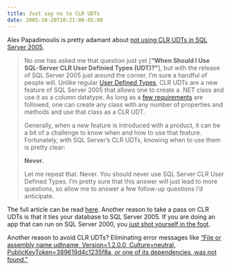 ```yaml
---
title: Just say no to CLR UDTs
date: 2005-10-20T20:21:00-05:00
---
```

Alex Papadimoulis is pretty adamant about <a href="http://weblogs.asp.net/alex_papadimoulis/archive/2005/10/20/428014.aspx" title="" when should i use sql-server clr user definied types>not using CLR UDTs in SQL Server 2005</a>.

> 
> 
> No one has asked me that question just yet [**&#8220;When Should I Use SQL-Server CLR User Definied Types (UDT)?&#8221;**], but with the release of SQL Server 2005 just around the corner, I&#8217;m sure a handful of people will. Unlike regular [User Defined Types](http://weblogs.asp.net/alex_papadimoulis/archive/2005/10/07/426930.aspx), CLR UDTs are a new feature of SQL Server 2005 that allows one to create a .NET class and use it as a column datatype. As long as a [few requirements](http://msdn2.microsoft.com/en-us/library/ms131082) are followed, one can create any class with any number of properties and methods and use that class as a CLR UDT. 
> 
> Generally, when a new feature is introduced with a product, it can be a bit of a challenge to know when and how to use that feature. Fortunately, with SQL Server&#8217;s CLR UDTs, knowing when to use them is pretty clear: 
> 
> **Never.** 
> 
> Let me repeat that. Never. You should never use SQL Server CLR User Defined Types. I&#8217;m pretty sure that this answer will just lead to more questions, so allow me to answer a few follow-up questions I&#8217;d anticipate. 
> 
> 

The full article can be read <a href="http://weblogs.asp.net/alex_papadimoulis/archive/2005/10/20/428014.aspx" title="" when should i use sql-server clr user definied types>here</a>. Another reason to take a pass on CLR UDTs is that it ties your database to SQL Server 2005. If you are doing an app that can run on SQL Server 2000, you [just shot yourself in the foot](http://www.m5p.com/~pravn/foot.html).

Another reason to avoid CLR UDTs? Eliminating error messages like  [&#8220;File or assembly name udtname, Version=1.2.0.0, Culture=neutral, PublicKeyToken=389619d4c1235f8a, or one of its dependencies, was not found.&#8221;](http://blogs.msdn.com/angelsb/archive/2004/09/09/227713.aspx)
